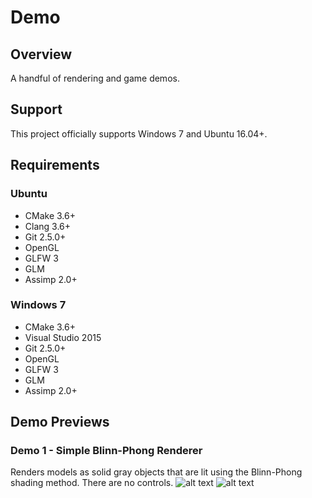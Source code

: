 # Demo #

## Overview ##
A handful of rendering and game demos.

## Support ##
This project officially supports Windows 7 and Ubuntu 16.04+.

## Requirements ##

### Ubuntu ###
 * CMake 3.6+
 * Clang 3.6+
 * Git 2.5.0+
 * OpenGL
 * GLFW 3
 * GLM
 * Assimp 2.0+

### Windows 7 ###
 * CMake 3.6+
 * Visual Studio 2015
 * Git 2.5.0+
 * OpenGL
 * GLFW 3
 * GLM
 * Assimp 2.0+
 
## Demo Previews ##
### Demo 1 - Simple Blinn-Phong Renderer ###
Renders models as solid gray objects that are lit using the 
Blinn-Phong shading method. There are no controls.
![alt text](http://i.imgur.com/YFlAEFd.png "Demo 1 Preview 1")
![alt text](http://i.imgur.com/YilEqRU.png "Demo 1 Preview 2")
